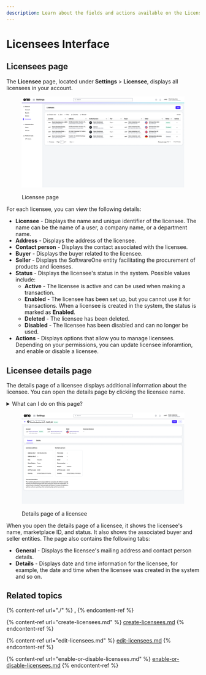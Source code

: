 ```yaml
---
description: Learn about the fields and actions available on the Licensees page.
---
```


# Licensees Interface

## Licensees page <a href="#agreements-interface" id="agreements-interface"></a>

The **Licensee** page, located under **Settings** > **Licensee**, displays all licensees in your account.&#x20;

<figure><img src="../../../.gitbook/assets/image (340).png" alt=""><figcaption><p>Licensee page</p></figcaption></figure>

For each licensee, you can view the following details:

* **Licensee** - Displays the name and unique identifier of the licensee. The name can be the name of a user, a company name, or a department name.
* **Address** - Displays the address of the licensee.
* **Contact person** - Displays the contact associated with the licensee.
* **Buyer** - Displays the buyer related to the licensee.
* **Seller** - Displays the SoftwareOne entity facilitating the procurement of products and licenses.
* **Status** - Displays the licensee's status in the system. Possible values include:&#x20;
  * **Active** - The licensee is active and can be used when making a transaction.
  * **Enabled** - The licensee has been set up, but you cannot use it for transactions. When a licensee is created in the system, the status is marked as **Enabled**.
  * **Deleted** -  The licensee has been deleted.
  * **Disabled** - The licensee has been disabled and can no longer be used.
* **Actions** - Displays options that allow you to manage licensees. Depending on your permissions, you can update licensee inforamtion, and enable or disable a licensee.

## Licensee details page <a href="#subscription-details" id="subscription-details"></a>

The details page of a licensee displays additional information about the licensee. You can open the details page by clicking the licensee name.

<details>

<summary>What can I do on this page?</summary>

From the details page, you can complete the following tasks:&#x20;

* [Edit a licensee](edit-licensees.md)
* [Enable or disable a licensee](enable-or-disable-licensees.md)

</details>

<figure><img src="../../../.gitbook/assets/image (390).png" alt=""><figcaption><p>Details page of a licensee</p></figcaption></figure>

When you open the details page of a licensee, it shows the licensee's name, marketplace ID, and status. It also shows the associated buyer and seller entities. The page also contains the following tabs:&#x20;

* **General** - Displays the licensee's mailing address and contact person details.&#x20;
* **Details** - Displays date and time information for the licensee, for example, the date and time when the licensee was created in the system and so on.

## Related topics

{% content-ref url="./" %}
[.](./)
{% endcontent-ref %}

{% content-ref url="create-licensees.md" %}
[create-licensees.md](create-licensees.md)
{% endcontent-ref %}

{% content-ref url="edit-licensees.md" %}
[edit-licensees.md](edit-licensees.md)
{% endcontent-ref %}

{% content-ref url="enable-or-disable-licensees.md" %}
[enable-or-disable-licensees.md](enable-or-disable-licensees.md)
{% endcontent-ref %}
